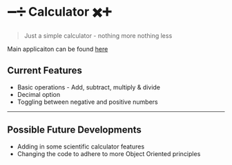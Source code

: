 # ➖➗ Calculator ✖️➕

> Just a simple calculator - nothing more nothing less

Main applicaiton can be found [here](https://www.google.com)

## Current Features

- Basic operations - Add, subtract, multiply & divide
- Decimal option
- Toggling between negative and positive numbers

---

## Possible Future Developments

- Adding in some scientific calculator features
- Changing the code to adhere to more Object Oriented principles